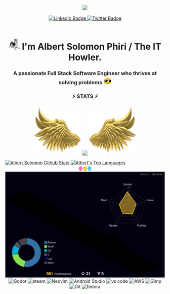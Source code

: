 <!--![masterHead](https://mir-s3-cdn-cf.behance.net/project_modules/fs/54b6c068097599.5b50bca476b9b.gif)-->

<div align="center">

<img width="150" src="https://media.tenor.com/lNtmoshuUI8AAAAi/bahroo-hacker.gif"/></div>

<div id="badges" align="center">
  <a href="https://www.linkedin.com/in/albert-solomon-122766170?lipi=urn%3Ali%3Apage%3Ad_flagship3_profile_view_base_contact_details%3Bu8Rm1kX8TXuD1kPdRU%2FOAA%3D%3D">
    <img src="https://img.shields.io/badge/LinkedIn-blue?style=for-the-badge&logo=linkedin&logoColor=white" alt="LinkedIn Badge"/>
  </a>
  <!--
  <a href="your-youtube-URL">
    <img src="https://img.shields.io/badge/YouTube-red?style=for-the-badge&logo=youtube&logoColor=white" alt="Youtube Badge"/>
  </a> -->
  <a href="https://twitter.com/theTechHowler">
    <img src="https://img.shields.io/badge/Twitter-blue?style=for-the-badge&logo=twitter&logoColor=white" alt="Twitter Badge"/>
  </a>
</div>
<div align="center">
    <img src="https://komarev.com/ghpvc/?username=AlbertSolomon&style=flat-square&color=orange" alt=""/>
</div>


<h1 align="center"> <img src="https://github.com/AlbertSolomon/AlbertSolomon/blob/main/assets/200.gif" width="35" height="35"> I'm Albert Solomon Phiri / The IT Howler.</h1>

<h3 align="center">A passionate Full Stack Software Engineer who thrives at solving problems <img src="https://github.com/AlbertSolomon/AlbertSolomon/blob/main/assets/tenor.gif" width="25" height="25" align="bottom"></h3>

<!--<img align="right" alt="programming-gif" width="400" src="https://media1.giphy.com/media/HscDLzkO8EOTmgkhQP/giphy.gif?cid=ecf05e47mc8a4x9bon80ri3xiebrtoov7e9yedyrp9xv77mc&rid=giphy.gif&ct=g" />-->

<!--[![Twitter URL](https://img.shields.io/twitter/url/https/twitter.com/bukotsunikki.svg?style=social&label=theITHowler)](https://twitter.com/theTechHowler)-->

<h3 align="center">⚡ STATS ⚡</h3>

<p align="center">
  <img height="150" width="150" src="WEBP/left.webp">
  <img align="center" src="http://github-readme-streak-stats.herokuapp.com?user=AlbertSolomon&theme=bear&background=000000"/>
  <img height="150" width="150" src="WEBP/right.webp">
</p>


 <a align="center" href="https://github.com/AlbertSolomon">
    <img alt="Albert Solomon Github Stats" src="https://github-readme-stats.vercel.app/api?username=AlbertSolomon&layout=compact&theme=bear&show_icons=true" /></a>
  <a href="https://github.com/AlbertSolomon"><img height="195" alt="Albert's Top Languages" src="https://github-readme-stats.vercel.app/api/top-langs/?username=AlbertSolomon&layout=compact&theme=bear" /></a>

<div align="center">

<!--[![GitHub Streak](http://github-readme-streak-stats.herokuapp.com?user=AlbertSolomon&theme=bear&background=000000)](https://git.io/streak-stats)

[![Top Langs](https://github-readme-stats.vercel.app/api/top-langs/?username=AlbertSolomon&layout=compact&theme=bear)](https://github.com/anuraghazra/github-readme-stats)

[![Anurag's GitHub stats](https://github-readme-stats.vercel.app/api?username=AlbertSolomon&layout=compact&theme=bear&show_icons=true)](https://github.com/anuraghazra/github-readme-stats)
</div>-->

<img width="40" height="20" align="center" src="/assets/zeudev_circles.png" alt="circles">

<img src="profile-3d-contrib/profile-night-rainbow.svg"/>

</div>

<!--<h3 align="center">🧰 Tools </h3>-->

<div align="center">

<img src="https://img.shields.io/badge/GODOT-%23FFFFFF.svg?style=for-the-badge&logo=godot-engine" alt="Godot">

<img src="https://img.shields.io/badge/steam-%23000000.svg?style=for-the-badge&logo=steam&logoColor=white)" alt="steam">

<img src="https://img.shields.io/badge/NeoVim-%2357A143.svg?&style=for-the-badge&logo=neovim&logoColor=white)" alt="Neovim">

<img src="https://img.shields.io/badge/Android%20Studio-3DDC84.svg?style=for-the-badge&logo=android-studio&logoColor=white" alt="Android Studio">

<img src="https://img.shields.io/badge/Visual%20Studio%20Code-0078d7.svg?style=for-the-badge&logo=visual-studio-code&logoColor=white)" alt="vs code">

<img src="https://img.shields.io/badge/AWS-%23FF9900.svg?style=for-the-badge&logo=amazon-aws&logoColor=white" alt="AWS">

<img src="https://img.shields.io/badge/Gimp-657D8B?style=for-the-badge&logo=gimp&logoColor=FFFFFF" alt="Gimp">

<img src="https://img.shields.io/badge/git-%23F05033.svg?style=for-the-badge&logo=git&logoColor=white" alt="Git">

<img src="https://img.shields.io/badge/Fedora-294172?style=for-the-badge&logo=fedora&logoColor=white" alt="fedora">

</div>

<!-- footer goes here.. -->

